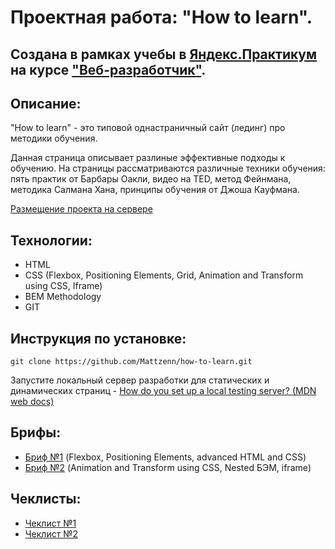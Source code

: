 


# Проектная работа: "How to learn".

## Создана в рамках учебы в [Яндекс.Практикум](https://praktikum.yandex.ru/) на курсе ["Веб-разработчик"](https://praktikum.yandex.ru/web/).

## Описание:

 "How to learn" - это типовой однастраничный сайт (лединг) про методики обучения.
 
Данная страница описывает разлиные эффективные подходы к обучению.
На страницы рассматриваются различные техники обучения: пять практик от Барбары Оакли, видео нa TED, метод Фейнмана, методика Салмана Хана, принципы обучения от Джоша Кауфмана. 

[Размещение проекта на сервере](https://mattzenn.github.io/how-to-learn/)

## Технологии:

* HTML 
* CSS (Flexbox, Positioning Elements, Grid, Animation and Transform using CSS, Iframe)
* BEM Methodology
* GIT

## Инструкция по установке: 

```
git clone https://github.com/Mattzenn/how-to-learn.git
``` 
Запустите локальный сервер разработки  для статических и динамических страниц - [How do you set up a local testing server? (MDN web docs)](https://developer.mozilla.org/en-US/docs/Learn/Common_questions/set_up_a_local_testing_server)

## Брифы: 
* [Бриф №1](https://drive.google.com/file/d/1MVQEdu_WO0-7kq4744u1FAOQgbXyNDcG/view?usp=sharing) (Flexbox, Positioning Elements, advanced HTML and CSS) 
* [Бриф №2](https://drive.google.com/file/d/1L2bPH90ytovXdCCHCjMDXTp6iuPrTq3X/view?usp=sharing) (Animation and Transform using CSS, Nested БЭМ, iframe) 

## Чеклисты: 
* [Чеклист №1](https://code.s3.yandex.net/web-developer/checklists/new-program/checklist-1/index.html) 
* [Чеклист №2](https://code.s3.yandex.net/web-developer/checklists/new-program/checklist-2/index.html) 
